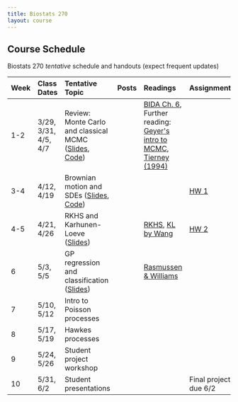 ```yaml
---
title: Biostats 270
layout: course
---
```


## Course Schedule

Biostats 270 _tentative_ schedule and handouts (expect frequent updates)


| Week | Class Dates | Tentative Topic | Posts | Readings | Assignments
|:-----------|:-----------|:------------|:------------|:------------|:------------|
|  1-2 | 3/29, 3/31, 4/5, 4/7   | Review: Monte Carlo and classical MCMC ([Slides](https://ucla-biostats-270.github.io/slides/StochProc1.pdf), [Code](https://ucla-biostats-270.github.io/code/SP_Lecture1.R)) | | [BIDA Ch. 6](https://ucla-biostats-270.github.io/reading/BIDA.pdf), Further reading: [Geyer's intro to MCMC](https://ucla-biostats-270.github.io/reading/GeyerIntro.pdf), [Tierney (1994)](https://ucla-biostats-270.github.io/reading/Tierney.pdf) |
|  3-4 | 4/12, 4/19 | Brownian motion and SDEs ([Slides](https://ucla-biostats-270.github.io/slides/StochProc2.pdf), [Code](https://ucla-biostats-270.github.io/code/SP_Lecture2.R)) | |  | [HW 1](https://ucla-biostats-270.github.io/notes/HW1.pdf)
|4-5| 4/21, 4/26 | RKHS and Karhunen-Loeve ([Slides](https://ucla-biostats-270.github.io/slides/StochProc3.pdf)) || [RKHS](https://ucla-biostats-270.github.io/reading/RKHS.pdf), [KL by Wang](https://ucla-biostats-270.github.io/reading/Wang.pdf)| [HW 2](https://ucla-biostats-270.github.io/notes/HW2.pdf)
|  6 |  5/3, 5/5 | GP regression and classification ([Slides](https://ucla-biostats-270.github.io/slides/BabaksGP.pdf)) | | [Rasmussen & Williams](http://gaussianprocess.org/gpml/chapters/RW.pdf)
| 7 | 5/10, 5/12 | Intro to Poisson processes | |  
|  8 | 5/17, 5/19 | Hawkes processes | | | 
| 9 | 5/24, 5/26 | Student project workshop |||
| 10 | 5/31, 6/2 | Student presentations | | |Final project, due 6/2
